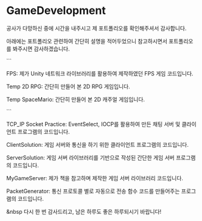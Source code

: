 # GameDevelopment
<p>
<p>공사가 다망하신 중에 시간을 내주시고 제 포트폴리오를 확인해주셔서 감사합니다.</p>
<p>아래에는 포트폴리오 관련하여 간단히 설명을 적어두었으니 참고하시면서 포트폴리오를 봐주시면 감사하겠습니다.</p>
</p>

<p>
  ```
  <p>FPS: 제가 Unity 네트워크 라이브러리를 활용하여 제작하였던 FPS 게임 코드입니다.</p>
  <p>Temp 2D RPG: 간단히 만들어 본 2D RPG 게임입니다.</p>
  <p>Temp SpaceMario: 간단히 만들어 본 2D 캐주얼 게임입니다.</p> 
  ```
</p>

<p>
<p>TCP_IP Socket Practice: EventSelect, IOCP를 활용하여 만든 채팅 서버 및 클라이언트 프로그램의 코드입니다.</p>
<p>ClientSolution: 게임 서버와 통신을 하기 위한 클라이언트 프로그램의 코드입니다.</p>
<p>ServerSolution: 게임 서버 라이브러리를 기반으로 작성된 간단한 게임 서버 프로그램의 코드입니다.</p>
<p>MyGameServer: 제가 책을 참고하며 제작한 게임 서버 라이브러리 코드입니다.</p>
<p>PacketGenerator: 통신 프로토콜 별로 자동으로 전송 함수 코드를 만들어주는 프로그램의 코드입니다.</p>
</p>

&nbsp
다시 한 번 감사드리고, 남은 하루도 좋은 하루되시기 바랍니다!
